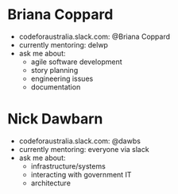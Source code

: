 <!--
# Steven McPhillips

- codeforaustralia.slack.com: @mcsteven
- currently mentoring: everyone via slack
- [previously](../archives/README.md) mentored: DSCV (2017)
- ask me about:
  - agile software development
  - planning
  - managing stakeholder expectation
  - making decisions

-->

# Briana Coppard

- codeforaustralia.slack.com: @Briana Coppard
- currently mentoring: delwp
- ask me about:
  - agile software development
  - story planning
  - engineering issues
  - documentation

# Nick Dawbarn

- codeforaustralia.slack.com: @dawbs
- currently mentoring: everyone via slack
- ask me about:
  - infrastructure/systems
  - interacting with government IT
  - architecture
